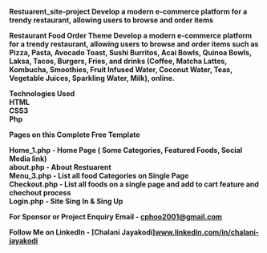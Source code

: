 <b>Restuarent_site-project<b>
Develop a modern e-commerce platform for a trendy restaurant, allowing users to browse and order items<br>

<b>Restaurant Food Order Theme</b>
Develop a modern e-commerce platform for a trendy restaurant, allowing users to browse and order items such as Pizza, Pasta, Avocado Toast, Sushi Burritos, Acai Bowls, Quinoa Bowls, Laksa, Tacos, Burgers, Fries, and drinks (Coffee, Matcha Lattes, Kombucha, Smoothies, Fruit Infused Water, Coconut Water, Teas, Vegetable Juices, Sparkling Water, Milk), online.

Technologies Used <br>
HTML<br>
CSS3<br>
Php<br>

Pages on this Complete Free Template<br>

Home_1.php - Home Page ( Some Categories, Featured Foods, Social Media link)<br>
about.php - About Restuarent<br>
Menu_3.php - List all food Categories on Single Page<br>
Checkout.php - List all foods on a single page and add to cart feature and chechout process<br>
Login.php - Site Sing In & Sing Up<br>

For Sponsor or Project Enquiry
Email - cphoo2001@gmail.com

Follow Me on
LinkedIn - [Chalani Jayakodi]www.linkedin.com/in/chalani-jayakodi
